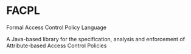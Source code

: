 # FACPL
Formal Access Control Policy Language

A Java-based library for the specification, analysis and enforcement of Attribute-based Access Control Policies
